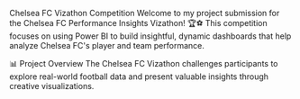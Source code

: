 Chelsea FC Vizathon Competition
Welcome to my project submission for the Chelsea FC Performance Insights Vizathon! 🏆⚽
This competition focuses on using Power BI to build insightful, dynamic dashboards that help analyze Chelsea FC's player and team performance.

📊 Project Overview
The Chelsea FC Vizathon challenges participants to explore real-world football data and present valuable insights through creative visualizations.

